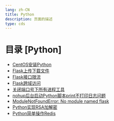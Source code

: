 ```yaml
---
lang: zh-CN  
title: Python  
description: 页面的描述  
type: cds  
---
```


# 目录 [Python]

[dir.start]: <>

- [CentOS安装Python](CentOS安装Python.md)  
- [Flask上传下载文件](Flask上传下载文件.md)  
- [Flask接口限流](Flask接口限流.md)  
- [Flask跨域访问](Flask跨域访问.md)  
- [关闭端口号下所有进程工具](kill_port.md)  
- [nohup后台启动Python脚本print不打印日志问题](nohup后台启动Python脚本print不打印日志.md)  
- [ModuleNotFoundError: No module named flask](NoModuleNamedFlask.md)  
- [Python实现RSA加解密](Python实现RSA加解密.md)  
- [Python简单操作Redis](Python简单操作Redis.md)  

[dir.end]: <>

<AdsbyGoogle slot="7889564278" layout="in-article"/>

<Comment></Comment>
